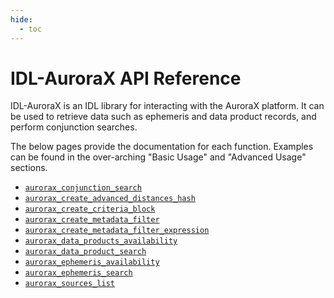 ```yaml
---
hide:
  - toc
---
```


# IDL-AuroraX API Reference

IDL-AuroraX is an IDL library for interacting with the AuroraX platform. It can be used to retrieve data such as ephemeris and data product records, and perform conjunction searches.

The below pages provide the documentation for each function. Examples can be found in the over-arching "Basic Usage" and "Advanced Usage" sections.

- [`aurorax_conjunction_search`](/code/idlaurorax_api_reference/conjunctions/search/)
- [`aurorax_create_advanced_distances_hash`](/code/idlaurorax_api_reference/conjunctions/create_advanced_distances/)
- [`aurorax_create_criteria_block`](/code/idlaurorax_api_reference/conjunctions/create_criteria_block/)
- [`aurorax_create_metadata_filter`](/code/idlaurorax_api_reference/metadata_filters/create_metadata_filter/)
- [`aurorax_create_metadata_filter_expression`](/code/idlaurorax_api_reference/metadata_filters/create_expression/)
- [`aurorax_data_products_availability`](/code/idlaurorax_api_reference/availability/data_products/)
- [`aurorax_data_product_search`](/code/idlaurorax_api_reference/data_products/search/)
- [`aurorax_ephemeris_availability`](/code/idlaurorax_api_reference/availability/ephemeris/)
- [`aurorax_ephemeris_search`](/code/idlaurorax_api_reference/ephemeris/search/)
- [`aurorax_sources_list`](/code/idlaurorax_api_reference/sources/list/)
